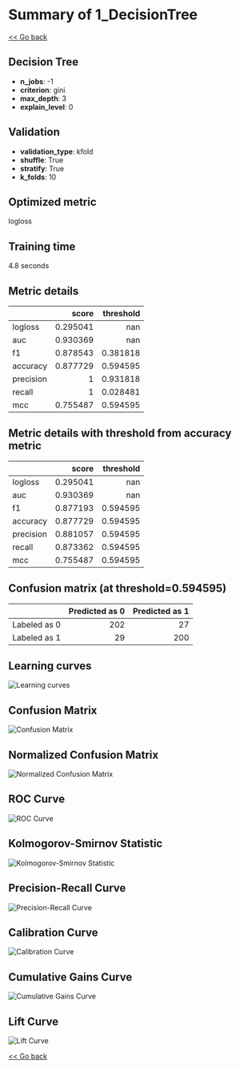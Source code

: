 # Summary of 1_DecisionTree

[<< Go back](../README.md)


## Decision Tree
- **n_jobs**: -1
- **criterion**: gini
- **max_depth**: 3
- **explain_level**: 0

## Validation
 - **validation_type**: kfold
 - **shuffle**: True
 - **stratify**: True
 - **k_folds**: 10

## Optimized metric
logloss

## Training time

4.8 seconds

## Metric details
|           |    score |   threshold |
|:----------|---------:|------------:|
| logloss   | 0.295041 |  nan        |
| auc       | 0.930369 |  nan        |
| f1        | 0.878543 |    0.381818 |
| accuracy  | 0.877729 |    0.594595 |
| precision | 1        |    0.931818 |
| recall    | 1        |    0.028481 |
| mcc       | 0.755487 |    0.594595 |


## Metric details with threshold from accuracy metric
|           |    score |   threshold |
|:----------|---------:|------------:|
| logloss   | 0.295041 |  nan        |
| auc       | 0.930369 |  nan        |
| f1        | 0.877193 |    0.594595 |
| accuracy  | 0.877729 |    0.594595 |
| precision | 0.881057 |    0.594595 |
| recall    | 0.873362 |    0.594595 |
| mcc       | 0.755487 |    0.594595 |


## Confusion matrix (at threshold=0.594595)
|              |   Predicted as 0 |   Predicted as 1 |
|:-------------|-----------------:|-----------------:|
| Labeled as 0 |              202 |               27 |
| Labeled as 1 |               29 |              200 |

## Learning curves
![Learning curves](learning_curves.png)
## Confusion Matrix

![Confusion Matrix](confusion_matrix.png)


## Normalized Confusion Matrix

![Normalized Confusion Matrix](confusion_matrix_normalized.png)


## ROC Curve

![ROC Curve](roc_curve.png)


## Kolmogorov-Smirnov Statistic

![Kolmogorov-Smirnov Statistic](ks_statistic.png)


## Precision-Recall Curve

![Precision-Recall Curve](precision_recall_curve.png)


## Calibration Curve

![Calibration Curve](calibration_curve_curve.png)


## Cumulative Gains Curve

![Cumulative Gains Curve](cumulative_gains_curve.png)


## Lift Curve

![Lift Curve](lift_curve.png)



[<< Go back](../README.md)
